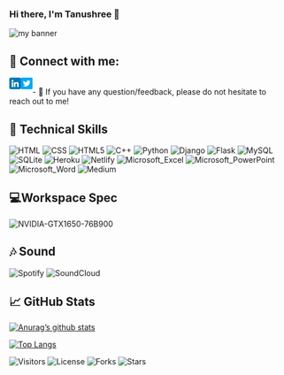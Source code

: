 ### Hi there, I'm Tanushree 👋

<p align=”center”>
<img width=”200" height=”200" src="https://user-images.githubusercontent.com/59421381/144049548-2c28d869-9344-41d9-aad7-ab45ba3bb69a.png" alt="my banner">
</p>

## 🤝 Connect with me:
<a href="https://www.linkedin.com/in/tanushree-nepal/"><img align="left" src="https://raw.githubusercontent.com/Tanushree28/Tanushree28/master/images/linkedin.png" alt="Tanushree Nepal | LinkedIn" width="21px"/></a>

<a href="https://twitter.com/NepalTanushree"><img align="left" src="https://raw.githubusercontent.com/Tanushree28/Tanushree28/master/images/twitter.png" alt="Tanushree Nepal | Twitter" width="21px"/></a>


</br>
- 💬 If you have any question/feedback, please do not hesitate to reach out to me!

## 💼 Technical Skills

![HTML](https://img.shields.io/badge/HTML-239120?style=for-the-badge&logo=html5&logoColor=white)
![CSS](https://img.shields.io/badge/CSS-239120?&style=for-the-badge&logo=css3&logoColor=white)
![HTML5](https://img.shields.io/badge/HTML5-E34F26?style=for-the-badge&logo=html5&logoColor=white)
![C++](https://img.shields.io/badge/C%2B%2B-00599C?style=for-the-badge&logo=c%2B%2B&logoColor=white)
![Python](https://img.shields.io/badge/Python-3776AB?style=for-the-badge&logo=python&logoColor=white)
![Django](https://img.shields.io/badge/Django-092E20?style=for-the-badge&logo=django&logoColor=white)
![Flask](https://img.shields.io/badge/Flask-000000?style=for-the-badge&logo=flask&logoColor=white)
![MySQL](https://img.shields.io/badge/MySQL-00000F?style=for-the-badge&logo=mysql&logoColor=white)
![SQLite](https://img.shields.io/badge/SQLite-07405E?style=for-the-badge&logo=sqlite&logoColor=white)
![Heroku](https://img.shields.io/badge/Heroku-430098?style=for-the-badge&logo=heroku&logoColor=white)
![Netlify](https://img.shields.io/badge/Netlify-00C7B7?style=for-the-badge&logo=netlify&logoColor=white)
![Microsoft_Excel](https://img.shields.io/badge/Microsoft_Excel-217346?style=for-the-badge&logo=microsoft-excel&logoColor=white)
![Microsoft_PowerPoint](https://img.shields.io/badge/Microsoft_PowerPoint-B7472A?style=for-the-badge&logo=microsoft-powerpoint&logoColor=white)
![Microsoft_Word](https://img.shields.io/badge/Microsoft_Word-2B579A?style=for-the-badge&logo=microsoft-word&logoColor=white)
![Medium](https://img.shields.io/badge/Medium-12100E?style=for-the-badge&logo=medium&logoColor=white)

## 💻Workspace Spec

![NVIDIA-GTX1650-76B900](https://img.shields.io/badge/NVIDIA-GTX1650-76B900?style=for-the-badge&logo=nvidia&logoColor=white)

## 🎶 Sound

![Spotify](https://img.shields.io/badge/Spotify-1ED760?style=for-the-badge&logo=spotify&logoColor=white)                                                                         ![SoundCloud](https://img.shields.io/badge/SoundCloud-FF3300?style=for-the-badge&logo=soundcloud&logoColor=white)  


## 📈 GitHub Stats 

[![Anurag’s github stats](https://github-readme-stats.vercel.app/api?username=Tanushree28)](https://github.com/Tanushree28)

[![Top Langs](https://github-readme-stats.vercel.app/api/top-langs/?username=Tanushree28&layout=compact)](https://github.com/Tanushree28)

![Visitors](https://badgen.net/github/watchers/Tanushree28/Tanushree28)
![License](https://badgen.net/github/license/Tanushree28/Tanushree28)
![Forks](https://badgen.net/github/forks/Tanushree28/Tanushree28)
![Stars](https://badgen.net/github/stars/Tanushree28/Tanushree28)
                                                                                                                                         
                                                                                                                                         
<!--
**Tanushree28/Tanushree28** is a ✨ _special_ ✨ repository because its `README.md` (this file) appears on your GitHub profile.

Here are some ideas to get you started:

- 🔭 I’m currently working on ...
- 🌱 I’m currently learning ...
- 👯 I’m looking to collaborate on ...
- 🤔 I’m looking for help with ...
- 💬 Ask me about ...
- 📫 How to reach me: ...
- 😄 Pronouns: ...
- ⚡ Fun fact: ...
-->

